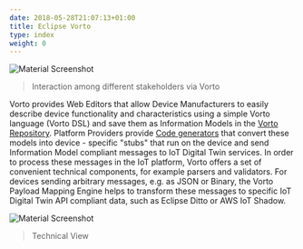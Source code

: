 ```yaml
---
date: 2018-05-28T21:07:13+01:00
title: Eclipse Vorto
type: index
weight: 0
---
```

![Material Screenshot](/images/Vorto_Ar.png)
	
> Interaction among different stakeholders via Vorto

Vorto provides Web Editors that allow Device Manufacturers to easily describe device functionality and characteristics using a simple Vorto language (Vorto DSL) and save them as Information Models in the [Vorto Repository](http://vorto.eclipse.org/). Platform Providers provide [Code generators](http://vorto.eclipse.org/#/generators) that convert these models into device - specific "stubs" that run on the device and send Information Model compliant messages to IoT Digital Twin services. In order to process these messages in the IoT platform, Vorto offers a set of convenient technical components, for example parsers and validators. For devices sending arbitrary messages, e.g. as JSON or Binary, the Vorto Payload Mapping Engine helps to transform these messages to specific IoT Digital Twin API compliant data, such as Eclipse Ditto or AWS IoT Shadow.

![Material Screenshot](/images/vorto_technicalview.png)

> Technical View

